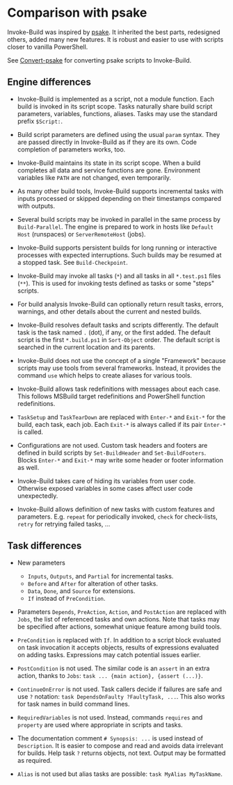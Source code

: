 # Comparison with psake

Invoke-Build was inspired by [psake](https://github.com/psake/psake).
It inherited the best parts, redesigned others, added many new features.
It is robust and easier to use with scripts closer to vanilla PowerShell.

See [Convert-psake](Convert-psake.md) for converting psake scripts to Invoke-Build.

## Engine differences

- Invoke-Build is implemented as a script, not a module function. Each build is
  invoked in its script scope. Tasks naturally share build script parameters,
  variables, functions, aliases. Tasks may use the standard prefix `$Script:`.

- Build script parameters are defined using the usual `param` syntax. They are
  passed directly in Invoke-Build as if they are its own. Code completion of
  parameters works, too.

- Invoke-Build maintains its state in its script scope. When a build completes
  all data and service functions are gone. Environment variables like `PATH`
  are not changed, even temporarily.

- As many other build tools, Invoke-Build supports incremental tasks with
  inputs processed or skipped depending on their timestamps compared with
  outputs.

- Several build scripts may be invoked in parallel in the same process by
  `Build-Parallel`. The engine is prepared to work in hosts like `Default
  Host` (runspaces) or `ServerRemoteHost` (jobs).

- Invoke-Build supports persistent builds for long running or interactive
  processes with expected interruptions. Such builds may be resumed at a
  stopped task. See `Build-Checkpoint`.

- Invoke-Build may invoke all tasks (`*`) and all tasks in all `*.test.ps1`
  files (`**`). This is used for invoking tests defined as tasks or some
  "steps" scripts.

- For build analysis Invoke-Build can optionally return result tasks, errors,
  warnings, and other details about the current and nested builds.

- Invoke-Build resolves default tasks and scripts differently. The default task
  is the task named `.` (dot), if any, or the first added. The default script
  is the first `*.build.ps1` in `Sort-Object` order. The default script is
  searched in the current location and its parents.

- Invoke-Build does not use the concept of a single "Framework" because scripts
  may use tools from several frameworks. Instead, it provides the command `use`
  which helps to create aliases for various tools.

- Invoke-Build allows task redefinitions with messages about each case. This
  follows MSBuild target redefinitions and PowerShell function redefinitions.

- `TaskSetup` and `TaskTearDown` are replaced with `Enter-*` and `Exit-*` for
  the build, each task, each job. Each `Exit-*` is always called if its pair
  `Enter-*` is called.

- Configurations are not used. Custom task headers and footers are defined in
  build scripts by `Set-BuildHeader` and `Set-BuildFooters`. Blocks `Enter-*`
  and `Exit-*` may write some header or footer information as well.

- Invoke-Build takes care of hiding its variables from user code. Otherwise
  exposed variables in some cases affect user code unexpectedly.

- Invoke-Build allows definition of new tasks with custom features and
  parameters. E.g. `repeat` for periodically invoked, `check` for
  check-lists, `retry` for retrying failed tasks, ...

## Task differences

- New parameters
    - `Inputs`, `Outputs`, and `Partial` for incremental tasks.
    - `Before` and `After` for alteration of other tasks.
    - `Data`, `Done`, and `Source` for extensions.
    - `If` instead of `PreCondition`.

- Parameters `Depends`, `PreAction`, `Action`, and `PostAction` are replaced
  with `Jobs`, the list of referenced tasks and own actions. Note that tasks
  may be specified after actions, somewhat unique feature among build tools.

- `PreCondition` is replaced with `If`. In addition to a script block evaluated
  on task invocation it accepts objects, results of expressions evaluated on
  adding tasks. Expressions may catch potential issues earlier.

- `PostCondition` is not used. The similar code is an `assert` in an extra
  action, thanks to `Jobs`: `task ... {main action}, {assert (...)}`.

- `ContinueOnError` is not used. Task callers decide if failures are safe and
  use `?` notation: `task DependsOnFaulty ?FaultyTask, ...`. This also works
  for task names in build command lines.

- `RequiredVariables` is not used. Instead, commands `requires` and `property`
  are used where appropriate in scripts and tasks.

- The documentation comment `# Synopsis: ...` is used instead of `Description`.
  It is easier to compose and read and avoids data irrelevant for builds. Help
  task `?` returns objects, not text. Output may be formatted as required.

- `Alias` is not used but alias tasks are possible: `task MyAlias MyTaskName`.
